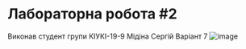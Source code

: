 # Лабораторна робота #2
Виконав студент групи КІУКІ-19-9 Мідіна Сергій
Варіант 7
![image](https://user-images.githubusercontent.com/128830179/228633477-0ef5ad21-e2a0-44cb-9f70-c9ffc5c8f67c.png)
